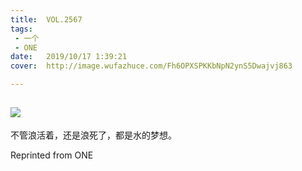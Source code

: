 ```yaml
---
title:	VOL.2567
tags:
 - 一个
 - ONE
date:	2019/10/17 1:39:21
cover:	http://image.wufazhuce.com/Fh6OPXSPKKbNpN2ynS5Dwajvj863

---
```

![](http://image.wufazhuce.com/Fh6OPXSPKKbNpN2ynS5Dwajvj863)
---

不管浪活着，还是浪死了，都是水的梦想。
 
Reprinted from ONE
